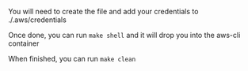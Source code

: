 You will need to create the file and add your credentials to ./.aws/credentials

Once done, you can run `make shell` and it will drop you into the aws-cli container

When finished, you can run `make clean`
